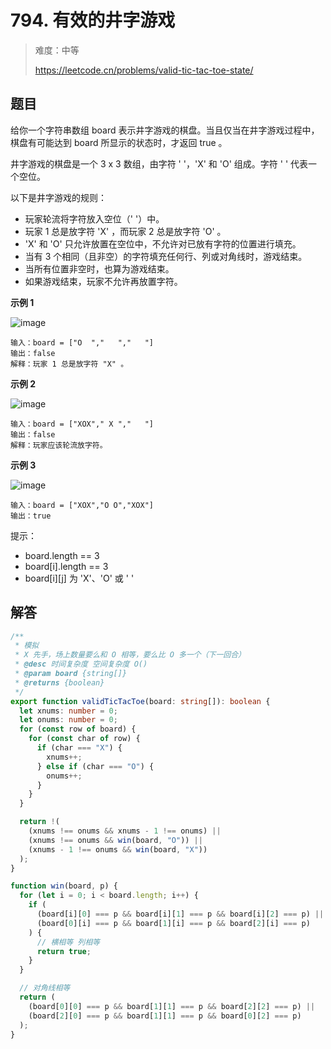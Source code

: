# 794. 有效的井字游戏

> 难度：中等
>
> https://leetcode.cn/problems/valid-tic-tac-toe-state/

## 题目

给你一个字符串数组 board 表示井字游戏的棋盘。当且仅当在井字游戏过程中，棋盘有可能达到 board 所显示的状态时，才返回 true 。

井字游戏的棋盘是一个 3 x 3 数组，由字符 ' '，'X' 和 'O' 组成。字符 ' ' 代表一个空位。

以下是井字游戏的规则：

- 玩家轮流将字符放入空位（' '）中。
- 玩家 1 总是放字符 'X' ，而玩家 2 总是放字符 'O' 。
- 'X' 和 'O' 只允许放置在空位中，不允许对已放有字符的位置进行填充。
- 当有 3 个相同（且非空）的字符填充任何行、列或对角线时，游戏结束。
- 当所有位置非空时，也算为游戏结束。
- 如果游戏结束，玩家不允许再放置字符。

**示例 1**

![image](https://user-images.githubusercontent.com/25545052/173569955-e7edf2d1-e0a5-43eb-a5a5-e6da7eb2cbd4.png)

```
输入：board = ["O  ","   ","   "]
输出：false
解释：玩家 1 总是放字符 "X" 。
```

**示例 2**

![image](https://user-images.githubusercontent.com/25545052/173569962-639bdc24-3573-4b48-a5cf-2e08fa4c75c4.png)

```
输入：board = ["XOX"," X ","   "]
输出：false
解释：玩家应该轮流放字符。
```

**示例 3**

![image](https://user-images.githubusercontent.com/25545052/173569958-40d74ee5-d62a-4a62-99da-294a46465c35.png)

```
输入：board = ["XOX","O O","XOX"]
输出：true
```

提示：

- board.length == 3
- board[i].length == 3
- board[i][j] 为 'X'、'O' 或 ' '

## 解答

```typescript
/**
 * 模拟
 * X 先手，场上数量要么和 O 相等，要么比 O 多一个（下一回合）
 * @desc 时间复杂度 空间复杂度 O()
 * @param board {string[]}
 * @returns {boolean}
 */
export function validTicTacToe(board: string[]): boolean {
  let xnums: number = 0;
  let onums: number = 0;
  for (const row of board) {
    for (const char of row) {
      if (char === "X") {
        xnums++;
      } else if (char === "O") {
        onums++;
      }
    }
  }

  return !(
    (xnums !== onums && xnums - 1 !== onums) ||
    (xnums !== onums && win(board, "O")) ||
    (xnums - 1 !== onums && win(board, "X"))
  );
}

function win(board, p) {
  for (let i = 0; i < board.length; i++) {
    if (
      (board[i][0] === p && board[i][1] === p && board[i][2] === p) ||
      (board[0][i] === p && board[1][i] === p && board[2][i] === p)
    ) {
      // 横相等 列相等
      return true;
    }
  }

  // 对角线相等
  return (
    (board[0][0] === p && board[1][1] === p && board[2][2] === p) ||
    (board[2][0] === p && board[1][1] === p && board[0][2] === p)
  );
}
```
